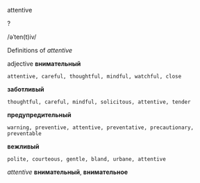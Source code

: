 attentive

?

/əˈten(t)iv/

Definitions of _attentive_

adjective
**внимательный**

    attentive, careful, thoughtful, mindful, watchful, close
**заботливый**

    thoughtful, careful, mindful, solicitous, attentive, tender
**предупредительный**

    warning, preventive, attentive, preventative, precautionary, preventable
**вежливый**

    polite, courteous, gentle, bland, urbane, attentive

_attentive_
**внимательный**, **внимательное**